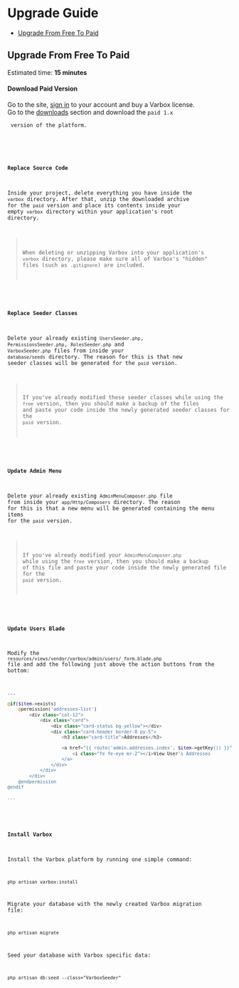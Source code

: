 # Upgrade Guide

- [Upgrade From Free To Paid](#upgrade-from-free-to-paid)

<a name="upgrade-from-free-to-paid"></a>
## Upgrade From Free To Paid

Estimated time: **15 minutes**

<a name="download-paid-version"></a>
#### Download Paid Version

<p id="first-p">
Go to the site, <a href="/login">sign in</a> to your account and buy a Varbox license.<br />
Go to the <a href="/releases">downloads</a> section and download the <code class="class="language-php">paid 1.x</p> version of the platform.   
</p>    

<a name="replace-source-code"></a>
#### Replace Source Code

Inside your project, delete everything you have inside the `varbox` directory. After that, unzip the downloaded archive for the `paid` version and place its contents inside your empty `varbox` directory within your application's root directory.

> When deleting or unzipping Varbox into your application's `varbox` directory, please make sure all of Varbox's "hidden" files (such as `.gitignore`) are included.

<a name="replace-seeder-classes"></a>
#### Replace Seeder Classes

Delete your already existing `UsersSeeder.php`, `PermissionsSeeder.php`, `RolesSeeder.php` and `VarboxSeeder.php` files from inside your `database/seeds` directory. 
The reason for this is that new seeder classes will be generated for the `paid` version.

> If you've already modified these seeder classes while using the `free` version, then you should make a backup of the files and paste your code inside the newly generated seeder classes for the `paid` version.

<a name="update-admin-menu"></a>
#### Update Admin Menu

Delete your already existing `AdminMenuComposer.php` file from inside your `app/Http/Composers` directory. 
The reason for this is that a new menu will be generated containing the menu items for the `paid` version.

> If you've already modified your `AdminMenuComposer.php` while using the `free` version, then you should make a backup of this file and paste your code inside the newly generated file for the `paid` version.

<a name="update-users-blade"></a>
#### Update Users Blade

Modify the `resources/views/vendor/varbox/admin/users/_form.blade.php` file and add the following just above the action buttons from the bottom:

```php
...

@if($item->exists)
    @permission('addresses-list')
        <div class="col-12">
            <div class="card">
                <div class="card-status bg-yellow"></div>
                <div class="card-header border-0 py-5">
                    <h3 class="card-title">Addresses</h3>

                    <a href="{{ route('admin.addresses.index', $item->getKey()) }}" class="btn btn-yellow btn-square float-right ml-auto">
                        <i class="fe fe-eye mr-2"></i>View User's Addresses
                    </a>
                </div>
            </div>
        </div>
    @endpermission
@endif

...
```

<a name="install-varbox"></a>
#### Install Varbox

Install the Varbox platform by running one simple command:

```
php artisan varbox:install
```

Migrate your database with the newly created Varbox migration file:

```
php artisan migrate
```

Seed your database with Varbox specific data:

```
php artisan db:seed --class="VarboxSeeder"
```



